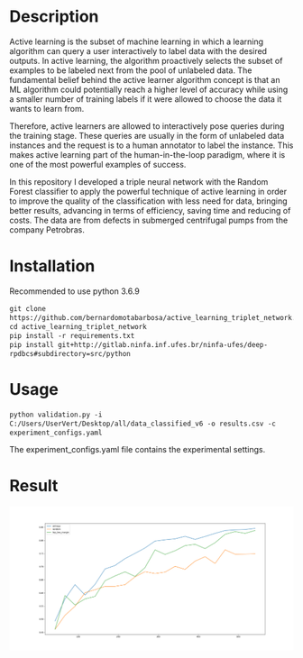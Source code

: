 # Description

Active learning is the subset of machine learning in which a learning algorithm can query a user interactively to label data with the desired outputs. In active learning, the algorithm proactively selects the subset of examples to be labeled next from the pool of unlabeled data. The fundamental belief behind the active learner algorithm concept is that an ML algorithm could potentially reach a higher level of accuracy while using a smaller number of training labels if it were allowed to choose the data it wants to learn from.

Therefore, active learners are allowed to interactively pose queries during the training stage. These queries are usually in the form of unlabeled data instances and the request is to a human annotator to label the instance. This makes active learning part of the human-in-the-loop paradigm, where it is one of the most powerful examples of success.

In this repository I developed a triple neural network with the Random Forest classifier to apply the powerful technique of active learning in order to improve the quality of the classification with less need for data, bringing better results, advancing in terms of efficiency, saving time and reducing of costs. The data are from defects in submerged centrifugal pumps from the company Petrobras.

# Installation

Recommended to use python 3.6.9

```
git clone https://github.com/bernardomotabarbosa/active_learning_triplet_network.git
cd active_learning_triplet_network
pip install -r requirements.txt
pip install git+http://gitlab.ninfa.inf.ufes.br/ninfa-ufes/deep-rpdbcs#subdirectory=src/python
```

# Usage
```
python validation.py -i C:/Users/UserVert/Desktop/all/data_classified_v6 -o results.csv -c experiment_configs.yaml
```
The experiment_configs.yaml file contains the experimental settings.

# Result

![Result AL/RF](https://github.com/bernardomotabarbosa/active_learning_triplet_network/blob/master/results/charts/RF.png?raw=true)
